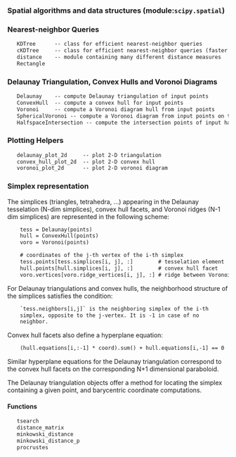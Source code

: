 ### Spatial algorithms and data structures (module:`scipy.spatial`)

### Nearest-neighbor Queries

```html
   KDTree      -- class for efficient nearest-neighbor queries
   cKDTree     -- class for efficient nearest-neighbor queries (faster impl.)
   distance    -- module containing many different distance measures
   Rectangle
```

### Delaunay Triangulation, Convex Hulls and Voronoi Diagrams

```html
   Delaunay    -- compute Delaunay triangulation of input points
   ConvexHull  -- compute a convex hull for input points
   Voronoi     -- compute a Voronoi diagram hull from input points
   SphericalVoronoi -- compute a Voronoi diagram from input points on the surface of a sphere
   HalfspaceIntersection -- compute the intersection points of input halfspaces
```

### Plotting Helpers

```html
   delaunay_plot_2d     -- plot 2-D triangulation
   convex_hull_plot_2d  -- plot 2-D convex hull
   voronoi_plot_2d      -- plot 2-D voronoi diagram
```

### Simplex representation

The simplices (triangles, tetrahedra, ...) appearing in the Delaunay
tesselation (N-dim simplices), convex hull facets, and Voronoi ridges
(N-1 dim simplices) are represented in the following scheme:

```html
    tess = Delaunay(points)
    hull = ConvexHull(points)
    voro = Voronoi(points)

    # coordinates of the j-th vertex of the i-th simplex
    tess.points[tess.simplices[i, j], :]        # tesselation element
    hull.points[hull.simplices[i, j], :]        # convex hull facet
    voro.vertices[voro.ridge_vertices[i, j], :] # ridge between Voronoi cells
```

For Delaunay triangulations and convex hulls, the neighborhood
structure of the simplices satisfies the condition:

```html
    `tess.neighbors[i,j]` is the neighboring simplex of the i-th
    simplex, opposite to the j-vertex. It is -1 in case of no
    neighbor.
```

Convex hull facets also define a hyperplane equation:

```html
    (hull.equations[i,:-1] * coord).sum() + hull.equations[i,-1] == 0
```

Similar hyperplane equations for the Delaunay triangulation correspond
to the convex hull facets on the corresponding N+1 dimensional
paraboloid.

The Delaunay triangulation objects offer a method for locating the
simplex containing a given point, and barycentric coordinate
computations.

#### Functions

```html
   tsearch
   distance_matrix
   minkowski_distance
   minkowski_distance_p
   procrustes
```
